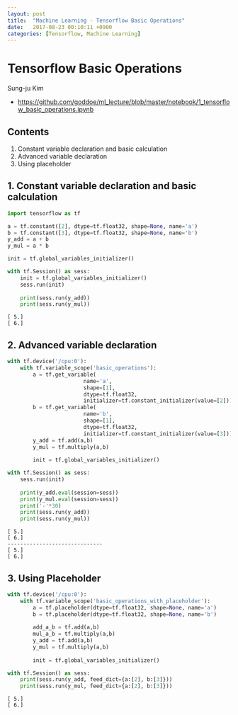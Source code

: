 ```yaml
---
layout: post
title:  "Machine Learning - Tensorflow Basic Operations"
date:   2017-08-23 00:10:11 +0900
categories: [Tensorflow, Machine Learning]
---
```


# Tensorflow Basic Operations 
Sung-ju Kim
+ <a href="https://github.com/goddoe/ml_lecture/blob/master/notebook/1_tensorflow_basic_operations.ipynb">https://github.com/goddoe/ml_lecture/blob/master/notebook/1_tensorflow_basic_operations.ipynb</a>


## Contents
1. Constant variable declaration and basic calculation
2. Advanced variable declaration
3. Using placeholder

## 1. Constant variable declaration and basic calculation

```python
import tensorflow as tf
```

```python
a = tf.constant([2], dtype=tf.float32, shape=None, name='a')
b = tf.constant([3], dtype=tf.float32, shape=None, name='b')
y_add = a + b
y_mul = a * b

init = tf.global_variables_initializer()
```


```python
with tf.Session() as sess:
    init = tf.global_variables_initializer()
    sess.run(init)
    
    print(sess.run(y_add))
    print(sess.run(y_mul))
```

    [ 5.]
    [ 6.]


## 2. Advanced variable declaration


```python
with tf.device('/cpu:0'):
    with tf.variable_scope('basic_operations'):
        a = tf.get_variable(
                        name='a',
                        shape=[1],
                        dtype=tf.float32,
                        initializer=tf.constant_initializer(value=[2]))
        b = tf.get_variable(
                        name='b',
                        shape=[1],
                        dtype=tf.float32,
                        initializer=tf.constant_initializer(value=[3]))
        y_add = tf.add(a,b)
        y_mul = tf.multiply(a,b)
        
        init = tf.global_variables_initializer()
```


```python
with tf.Session() as sess:
    sess.run(init)
                
    print(y_add.eval(session=sess))
    print(y_mul.eval(session=sess))
    print('-'*30)
    print(sess.run(y_add))
    print(sess.run(y_mul))
```

    [ 5.]
    [ 6.]
    ------------------------------
    [ 5.]
    [ 6.]


## 3. Using Placeholder


```python
with tf.device('/cpu:0'):
    with tf.variable_scope('basic_operations_with_placeholder'):
        a = tf.placeholder(dtype=tf.float32, shape=None, name='a')
        b = tf.placeholder(dtype=tf.float32, shape=None, name='b')
        
        add_a_b = tf.add(a,b)
        mul_a_b = tf.multiply(a,b)
        y_add = tf.add(a,b)
        y_mul = tf.multiply(a,b)
        
        init = tf.global_variables_initializer()
```


```python
with tf.Session() as sess:
    print(sess.run(y_add, feed_dict={a:[2], b:[3]}))
    print(sess.run(y_mul, feed_dict={a:[2], b:[3]}))
```

    [ 5.]
    [ 6.]

